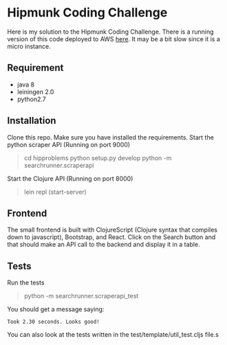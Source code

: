 # Hipmunk Coding Challenge

Here is my solution to the Hipmunk Coding Challenge.
There is a running version of this code deployed to AWS [here](http://54.208.248.245:8000/). It may be a bit slow since it is a micro instance.

## Requirement

- java 8
- leiningen 2.0
- python2.7

## Installation

Clone this repo. Make sure you have installed the requirements.
Start the python scraper API (Running on port 9000)

> cd hipproblems
> python setup.py develop
> python -m searchrunner.scraperapi

Start the Clojure API (Running on port 8000)

> lein repl
> (start-server)

## Frontend

The small frontend is built with ClojureScript (Clojure syntax that compiles down to javascript), Bootstrap, and React.
Click on the Search button and that should make an API call to the backend and display it in a table.

## Tests

Run the tests
> python -m searchrunner.scraperapi_test

You should get a message saying:

```
Took 2.30 seconds. Looks good!
```

You can also look at the tests written in the test/template/util_test.cljs file.s
